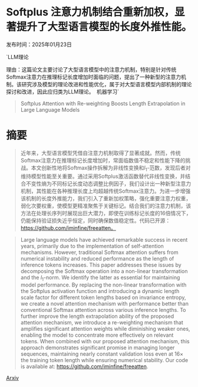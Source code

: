 # Softplus 注意力机制结合重新加权，显著提升了大型语言模型的长度外推性能。

发布时间：2025年01月23日

`LLM理论

理由：这篇论文主要讨论了大型语言模型中的注意力机制，特别是针对传统Softmax注意力在推理标记长度增加时面临的问题，提出了一种新型的注意力机制。该研究涉及模型的理论改进和性能优化，属于对大型语言模型内部机制的理论探讨和改进，因此应归类为LLM理论。` `机器学习`

> Softplus Attention with Re-weighting Boosts Length Extrapolation in Large Language Models

# 摘要

> 近年来，大型语言模型凭借自注意力机制取得了显著成就。然而，传统Softmax注意力在推理标记长度增加时，常面临数值不稳定和性能下降的挑战。本文创新性地将Softmax操作拆解为非线性变换和$l_1$-范数，发现后者对维持模型性能至关重要。通过采用Softplus激活函数替代非线性变换，并结合不变性熵为不同标记长度动态调整比例因子，我们设计出一种新型注意力机制，其性能在各种推理长度上均超越传统Softmax注意力。为进一步增强该机制的长度外推能力，我们引入了重新加权策略，强化重要注意力权重，弱化次要权重，使模型更精准聚焦于关键标记。结合我们的注意力机制，该方法在处理长序列时展现出巨大潜力，即使在训练标记长度的16倍情况下，仍能保持验证损失近乎恒定，同时确保数值稳定性。代码已开源：https://github.com/iminfine/freeatten。

> Large language models have achieved remarkable success in recent years, primarily due to the implementation of self-attention mechanisms. However, traditional Softmax attention suffers from numerical instability and reduced performance as the length of inference tokens increases. This paper addresses these issues by decomposing the Softmax operation into a non-linear transformation and the $l_1$-norm. We identify the latter as essential for maintaining model performance. By replacing the non-linear transformation with the Softplus activation function and introducing a dynamic length scale factor for different token lengths based on invariance entropy, we create a novel attention mechanism with performance better than conventional Softmax attention across various inference lengths. To further improve the length extrapolation ability of the proposed attention mechanism, we introduce a re-weighting mechanism that amplifies significant attention weights while diminishing weaker ones, enabling the model to concentrate more effectively on relevant tokens. When combined with our proposed attention mechanism, this approach demonstrates significant promise in managing longer sequences, maintaining nearly constant validation loss even at 16$\times$ the training token length while ensuring numerical stability. Our code is available at: https://github.com/iminfine/freeatten.

[Arxiv](https://arxiv.org/abs/2501.13428)